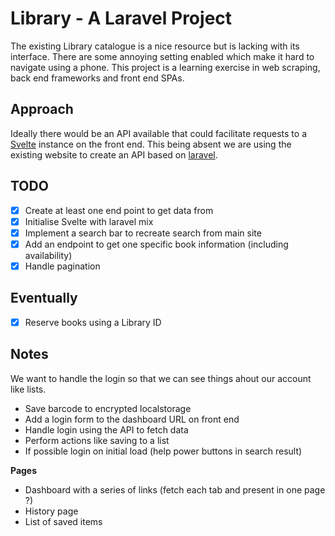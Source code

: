 # Library - A Laravel Project

The existing Library catalogue is a nice resource but is lacking with its interface. There are some annoying setting enabled which make it hard to navigate using a phone. This project is a learning exercise in web scraping, back end frameworks and front end SPAs.

## Approach

Ideally there would be an API available that could facilitate requests to a [Svelte](https://svelte.dev/) instance on the front end. This being absent we are using the existing website to create an API based on [laravel](https://laravel.com).

## TODO

-   [x] Create at least one end point to get data from
-   [x] Initialise Svelte with laravel mix
-   [x] Implement a search bar to recreate search from main site
-   [x] Add an endpoint to get one specific book information (including availability)
-   [x] Handle pagination

## Eventually

-   [x] Reserve books using a Library ID

## Notes

We want to handle the login so that we can see things ahout our account like lists.

-   Save barcode to encrypted localstorage
-   Add a login form to the dashboard URL on front end
-   Handle login using the API to fetch data
-   Perform actions like saving to a list
-   If possible login on initial load (help power buttons in search result)

**Pages**

-   Dashboard with a series of links (fetch each tab and present in one page ?)
-   History page
-   List of saved items
